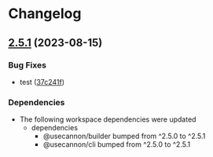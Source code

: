 # Changelog

## [2.5.1](https://github.com/FuzzB0t/cannon/compare/v2.5.0...v2.5.1) (2023-08-15)


### Bug Fixes

* test ([37c241f](https://github.com/FuzzB0t/cannon/commit/37c241f15012b5b22d71481a87c876ac4ad11c88))


### Dependencies

* The following workspace dependencies were updated
  * dependencies
    * @usecannon/builder bumped from ^2.5.0 to ^2.5.1
    * @usecannon/cli bumped from ^2.5.0 to ^2.5.1
